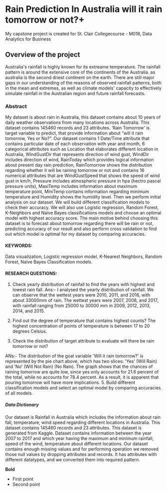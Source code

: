# Rain Prediction In Australia will it rain tomorrow or not?+

My capstone project is created for St. Clair Collegecourse - M018, Data Analytics for  Business

## Overview of the project

Australia's rainfall is highly known for its extreame temperature. The rainfall pattern is around the extensive core of the continents of the Australia. as australia is the second driest continent on the earth. There are still major gaps in our understanding of the reasons of observed rainfall patterns, both in the mean and extremes, as well as climate models' capacity to effectively simulate rainfall in the Australian region and future rainfall forecasts. 

### Abstract

My dataset is about rain in Australia, this dataset contains about 10 years of daily weather observations from many locations across Australia. This dataset contains 145460 records and 23 attributes. ‘Rain Tomorrow’ is target variable to predict, that provide information about “will it rain tomorrow, Yes or No?”. Our dataset contains 1 Date/Time attribute that contains particular date of each observation with year and month, 6 categorical attributes such as Location that elaborates different location in Australia, WindGustDir that represents direction of wind gust, WindDir includes direction of wind, RainToday which provides logical information about present day rain prediction, RainTomorrow shows the distribution regarding whether it will be raining tomorrow or not and contains 16 numerical attributes that are WindGustSpeed that shows the speed of wind gust in km/h, Pressure includes atmospheric pressure in hpa (hectro pascal pressure units), MaxiTemp includes information about maximum temperature point, MiniTemp contains information regarding minimum temperature and Humidity shows the humidity level. Then we perform initial analysis on our dataset.  We will build different classification models to check their accuracy. We will also use Logistic regression, Random Forest, K-Neighbors and Naïve Bayes classifications models and choose an optimal model with highest accuracy score. The main motive behind choosing this dataset is to forecast about tomorrow regarding there will be rain or not, predicting accuracy of our result and also perform cross validation to find out which model is optimal for my dataset by comparing accuracies.

#### KEYWORDS:  

Data visualization, Logistic regression model, K-Nearest Neighbors, Random Forest, Naïve Bayes Classification models.

#### RESEARCH QUESTIONS:

1.	Check yearly distribution of rainfall to find the years with highest and lowest rain fall.
Ans:- I analysed the yearly distribution of rainfall. We can observe that the wettest years were 2010, 2011, and 2016, with about 33000mm of rain. The wettest years were 2007, 2008, and 2017, with rainfall ranging from 25000 to 30000 mm in 2009, 2012, 2013, 2014, and 2015.

2.	Find out the degree of temperature that contains highest counts?
 The highest concentration of points of temperature is between 17 to 20 degrees Celsius.
 
4.	Check the distribution of target attribute to evaluate will there be rain tomorrow or not?

ANs:- The distribution of the goal variable 'Will it rain tomorrow?' is represented by the pie chart above, which has two slices: 'Yes' (Will Rain) and 'No' (Will Not Rain) (No Rain). The graph shows that the chances of raining tomorrow are quite low, since yes only accounts for 21.6 percent of the total, while no accounts for 78.4 percent. As a result, it is apparent that pouring tomorrow will have more implications.
5.	Build different classification models and select an optimal model by comparing accuracies of all models.

##### Data Dictionary 

Our dataset is Rainfall in Australia which includes the information about rain fall, temperature, wind speed regarding different locations in Australia. This dataset contains 145460 records and 23 attributes. This dataset is generated from Kaggle. Dataset contains information between the year 2007 to 2017 and which year having the maximum and minimum rainfall, speed of the wind, temperature about different locations. Our dataset contains enough missing values and for performing operation we removed those null values by dropping attributes and records. It has attributes with different datatypes, and we converted them into required pattern. 


**Bold**

- First point
- Second point
